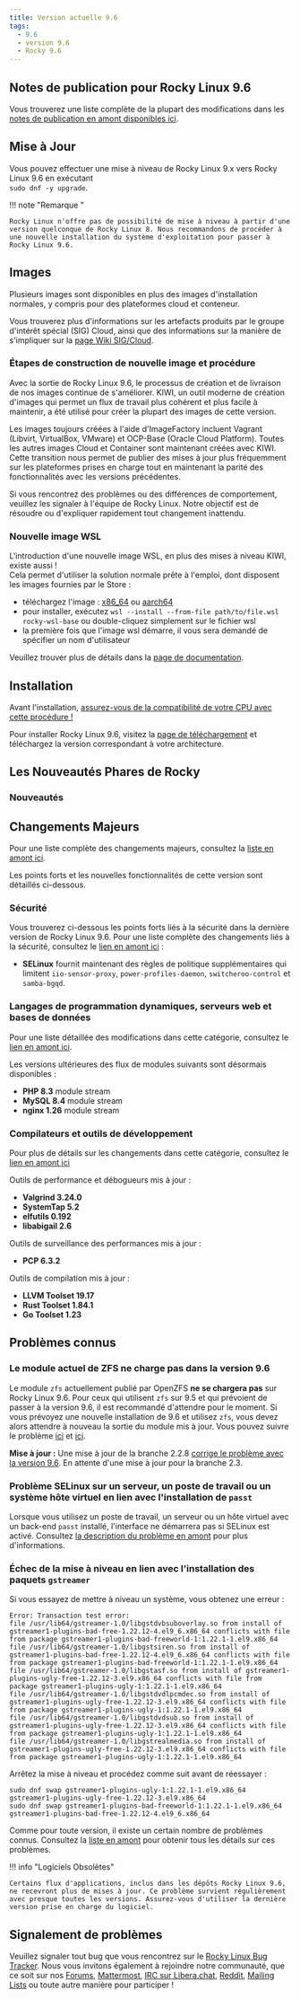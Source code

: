 ```yaml
---
title: Version actuelle 9.6
tags:
  - 9.6
  - version 9.6
  - Rocky 9.6
---
```


## Notes de publication pour Rocky Linux 9.6

Vous trouverez une liste complète de la plupart des modifications dans les [notes de publication en amont disponibles ici](https://docs.redhat.com/en/documentation/red_hat_enterprise_linux/9/html-single/9.6_release_notes/index).

## Mise à Jour

Vous pouvez effectuer une mise à niveau de Rocky Linux 9.x vers Rocky Linux 9.6 en exécutant <br/>
`sudo dnf -y upgrade`.

!!! note "Remarque "

    Rocky Linux n'offre pas de possibilité de mise à niveau à partir d'une version quelconque de Rocky Linux 8. Nous recommandons de procéder à une nouvelle installation du système d'exploitation pour passer à Rocky Linux 9.6.

## Images

Plusieurs images sont disponibles en plus des images d'installation normales, y compris pour des plateformes cloud et conteneur.

Vous trouverez plus d'informations sur les artefacts produits par le groupe d'intérêt spécial (SIG) Cloud, ainsi que des informations sur la manière de s'impliquer sur la [page Wiki SIG/Cloud](https://sig-cloud.rocky.page/).

### Étapes de construction de nouvelle image et procédure

Avec la sortie de Rocky Linux 9.6, le processus de création et de livraison de nos images continue de s'améliorer. KIWI, un outil moderne de création d'images qui permet un flux de travail plus cohérent et plus facile à maintenir, a été utilisé pour créer la plupart des images de cette version.

Les images toujours créées à l'aide d'ImageFactory incluent Vagrant (Libvirt, VirtualBox, VMware) et OCP-Base (Oracle Cloud Platform). Toutes les autres images Cloud et Container sont maintenant créées avec KIWI. Cette transition nous permet de publier des mises à jour plus fréquemment sur les plateformes prises en charge tout en maintenant la parité des fonctionnalités avec les versions précédentes.

Si vous rencontrez des problèmes ou des différences de comportement, veuillez les signaler à l'équipe de Rocky Linux. Notre objectif est de résoudre ou d'expliquer rapidement tout changement inattendu.

### Nouvelle image WSL

L'introduction d'une nouvelle image WSL, en plus des mises à niveau KIWI, existe aussi !\
Cela permet d'utiliser la solution normale prête à l'emploi, dont disposent les images fournies par le Store :

- téléchargez l'image : [x86_64](https://dl.rockylinux.org/pub/rocky/9/images/x86_64/Rocky-9-WSL-Base.latest.x86_64.wsl) ou [aarch64](https://dl.rockylinux.org/pub/rocky/9/images/aarch64/Rocky-9-WSL-Base.latest.aarch64.wsl)
- pour installer, exécutez `wsl --install --from-file path/to/file.wsl rocky-wsl-base` ou double-cliquez simplement sur le fichier wsl
- la première fois que l'image wsl démarre, il vous sera demandé de spécifier un nom d'utilisateur

Veuillez trouver plus de détails dans la [page de documentation](https://docs.rockylinux.org/guides/interoperability/import_rocky_to_wsl/).

## Installation

Avant l'installation, [assurez-vous de la compatibilité de votre CPU avec cette procédure !](https://docs.rockylinux.org/gemstones/test_cpu_compat/)

Pour installer Rocky Linux 9.6, visitez la [page de téléchargement](https://rockylinux.org/download/) et téléchargez la version correspondant à votre architecture.

## Les Nouveautés Phares de Rocky

### Nouveautés

## Changements Majeurs

Pour une liste complète des changements majeurs, consultez la [liste en amont ici](https://docs.redhat.com/en/documentation/red_hat_enterprise_linux/9/html/9.6_release_notes/overview#overview-major-changes).

Les points forts et les nouvelles fonctionnalités de cette version sont détaillés ci-dessous.

### Sécurité

Vous trouverez ci-dessous les points forts liés à la sécurité dans la dernière version de Rocky Linux 9.6. Pour une liste complète des changements liés à la sécurité, consultez le [lien en amont ici](https://docs.redhat.com/en/documentation/red_hat_enterprise_linux/9/html/9.6_release_notes/new-features#new-features-security) :

- **SELinux** fournit maintenant des règles de politique supplémentaires qui limitent `iio-sensor-proxy`, `power-profiles-daemon`, `switcheroo-control` et `samba-bgqd`.

### Langages de programmation dynamiques, serveurs web et bases de données

Pour une liste détaillée des modifications dans cette catégorie, consultez le [lien en amont ici](https://docs.redhat.com/en/documentation/red_hat_enterprise_linux/9/html/9.6_release_notes/new-features#new-features-dynamic-programming-languages-web-and-database-servers).

Les versions ultérieures des flux de modules suivants sont désormais disponibles :

- **PHP 8.3** module stream
- **MySQL 8.4** module stream
- **nginx 1.26** module stream

### Compilateurs et outils de développement

Pour plus de détails sur les changements dans cette catégorie, consultez le [lien en amont ici](https://docs.redhat.com/en/documentation/red_hat_enterprise_linux/9/html/9.6_release_notes/new-features#new-features-compilers-and-development-tools)

Outils de performance et débogueurs mis à jour :

- **Valgrind 3.24.0**
- **SystemTap 5.2**
- **elfutils 0.192**
- **libabigail 2.6**

Outils de surveillance des performances mis à jour :

- **PCP 6.3.2**

Outils de compilation mis à jour :

- **LLVM Toolset 19.17**
- **Rust Toolset 1.84.1**
- **Go Toolset 1.23**

## Problèmes connus

### Le module actuel de ZFS ne charge pas dans la version 9.6

Le module `zfs` actuellement publié par OpenZFS **ne se chargera pas** sur Rocky Linux 9.6. Pour ceux qui utilisent `zfs` sur 9.5 et qui prévoient de passer à la version 9.6, il est recommandé d'attendre pour le moment. Si vous prévoyez une nouvelle installation de 9.6 et utilisez `zfs`, vous devez alors attendre à nouveau la sortie du module mis à jour. Vous pouvez suivre le problème [ici](https://github.com/openzfs/zfs/issues/17332) et [ici](https://github.com/openzfs/zfs/issues/17364).

**Mise à jour :** Une mise à jour de la branche 2.2.8 [corrige le problème avec la version 9.6](https://github.com/openzfs/zfs/releases). En attente d'une mise à jour pour la branche 2.3.

### Problème SELinux sur un serveur, un poste de travail ou un système hôte virtuel en lien avec l'installation de `passt`

Lorsque vous utilisez un poste de travail, un serveur ou un hôte virtuel avec un back-end `passt` installé, l'interface ne démarrera pas si SELinux est activé. Consultez [la description du problème en amont](https://issues.redhat.com/browse/RHEL-80407) pour plus d'informations.

### Échec de la mise à niveau en lien avec l'installation des paquets `gstreamer`

Si vous essayez de mettre à niveau un système, vous obtenez une erreur :

  ```
  Error: Transaction test error:
  file /usr/lib64/gstreamer-1.0/libgstdvbsuboverlay.so from install of gstreamer1-plugins-bad-free-1.22.12-4.el9_6.x86_64 conflicts with file from package gstreamer1-plugins-bad-freeworld-1:1.22.1-1.el9.x86_64
  file /usr/lib64/gstreamer-1.0/libgstsiren.so from install of gstreamer1-plugins-bad-free-1.22.12-4.el9_6.x86_64 conflicts with file from package gstreamer1-plugins-bad-freeworld-1:1.22.1-1.el9.x86_64
  file /usr/lib64/gstreamer-1.0/libgstasf.so from install of gstreamer1-plugins-ugly-free-1.22.12-3.el9.x86_64 conflicts with file from package gstreamer1-plugins-ugly-1:1.22.1-1.el9.x86_64
  file /usr/lib64/gstreamer-1.0/libgstdvdlpcmdec.so from install of gstreamer1-plugins-ugly-free-1.22.12-3.el9.x86_64 conflicts with file from package gstreamer1-plugins-ugly-1:1.22.1-1.el9.x86_64
  file /usr/lib64/gstreamer-1.0/libgstdvdsub.so from install of gstreamer1-plugins-ugly-free-1.22.12-3.el9.x86_64 conflicts with file from package gstreamer1-plugins-ugly-1:1.22.1-1.el9.x86_64
  file /usr/lib64/gstreamer-1.0/libgstrealmedia.so from install of gstreamer1-plugins-ugly-free-1.22.12-3.el9.x86_64 conflicts with file from package gstreamer1-plugins-ugly-1:1.22.1-1.el9.x86_64
  ```

Arrêtez la mise à niveau et procédez comme suit avant de réessayer :

  ```
  sudo dnf swap gstreamer1-plugins-ugly-1:1.22.1-1.el9.x86_64 gstreamer1-plugins-ugly-free-1.22.12-3.el9.x86_64 
  sudo dnf swap gstreamer1-plugins-bad-freeworld-1:1.22.1-1.el9.x86_64 gstreamer1-plugins-bad-free-1.22.12-4.el9_6.x86_64 
  ```

Comme pour toute version, il existe un certain nombre de problèmes connus. Consultez la [liste en amont](https://docs.redhat.com/en/documentation/red_hat_enterprise_linux/9/html/9.6_release_notes/known-issues) pour obtenir tous les détails sur ces problèmes.

!!! info "Logiciels Obsolètes"

    Certains flux d'applications, inclus dans les dépôts Rocky Linux 9.6, ne recevront plus de mises à jour. Ce problème survient régulièrement avec presque toutes les versions. Assurez-vous d'utiliser la dernière version prise en charge du logiciel.

## Signalement de problèmes

Veuillez signaler tout bug que vous rencontrez sur le [Rocky Linux Bug Tracker](https://bugs.rockylinux.org/). Nous vous invitons également à rejoindre notre communauté, que ce soit sur nos [Forums](https://forums.rockylinux.org), [Mattermost](https://chat.rockylinux.org), [IRC sur Libera.chat](irc://irc.liberachat/rockylinux), [Reddit](https://reddit.com/r/rockylinux), [Mailing Lists](https://lists.resf.org) ou toute autre manière pour participer !
